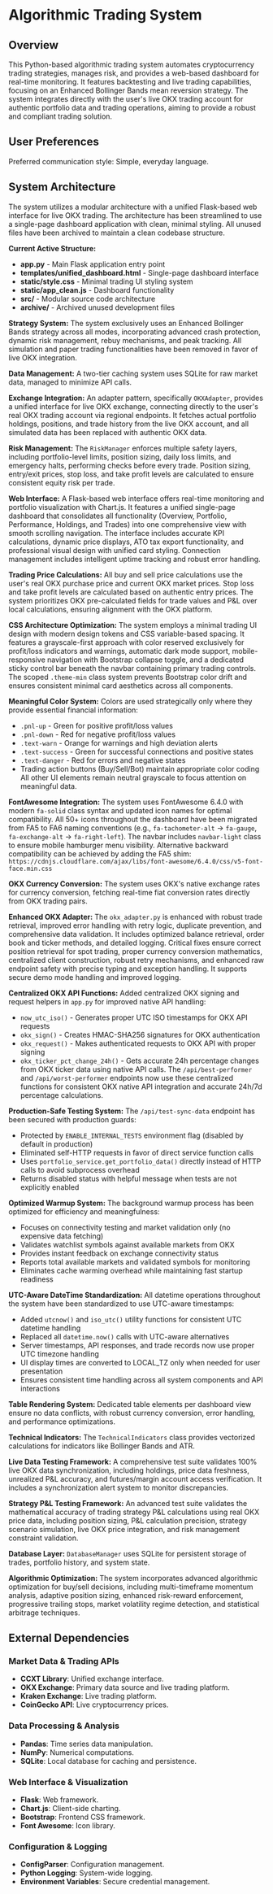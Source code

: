# Algorithmic Trading System

## Overview
This Python-based algorithmic trading system automates cryptocurrency trading strategies, manages risk, and provides a web-based dashboard for real-time monitoring. It features backtesting and live trading capabilities, focusing on an Enhanced Bollinger Bands mean reversion strategy. The system integrates directly with the user's live OKX trading account for authentic portfolio data and trading operations, aiming to provide a robust and compliant trading solution.

## User Preferences
Preferred communication style: Simple, everyday language.

## System Architecture
The system utilizes a modular architecture with a unified Flask-based web interface for live OKX trading. The architecture has been streamlined to use a single-page dashboard application with clean, minimal styling. All unused files have been archived to maintain a clean codebase structure.

**Current Active Structure:**
- **app.py** - Main Flask application entry point
- **templates/unified_dashboard.html** - Single-page dashboard interface  
- **static/style.css** - Minimal trading UI styling system
- **static/app_clean.js** - Dashboard functionality
- **src/** - Modular source code architecture
- **archive/** - Archived unused development files

**Strategy System:**
The system exclusively uses an Enhanced Bollinger Bands strategy across all modes, incorporating advanced crash protection, dynamic risk management, rebuy mechanisms, and peak tracking. All simulation and paper trading functionalities have been removed in favor of live OKX integration.

**Data Management:**
A two-tier caching system uses SQLite for raw market data, managed to minimize API calls.

**Exchange Integration:**
An adapter pattern, specifically `OKXAdapter`, provides a unified interface for live OKX exchange, connecting directly to the user's real OKX trading account via regional endpoints. It fetches actual portfolio holdings, positions, and trade history from the live OKX account, and all simulated data has been replaced with authentic OKX data.

**Risk Management:**
The `RiskManager` enforces multiple safety layers, including portfolio-level limits, position sizing, daily loss limits, and emergency halts, performing checks before every trade. Position sizing, entry/exit prices, stop loss, and take profit levels are calculated to ensure consistent equity risk per trade.

**Web Interface:**
A Flask-based web interface offers real-time monitoring and portfolio visualization with Chart.js. It features a unified single-page dashboard that consolidates all functionality (Overview, Portfolio, Performance, Holdings, and Trades) into one comprehensive view with smooth scrolling navigation. The interface includes accurate KPI calculations, dynamic price displays, ATO tax export functionality, and professional visual design with unified card styling. Connection management includes intelligent uptime tracking and robust error handling.

**Trading Price Calculations:**
All buy and sell price calculations use the user's real OKX purchase price and current OKX market prices. Stop loss and take profit levels are calculated based on authentic entry prices. The system prioritizes OKX pre-calculated fields for trade values and P&L over local calculations, ensuring alignment with the OKX platform.

**CSS Architecture Optimization:**
The system employs a minimal trading UI design with modern design tokens and CSS variable-based spacing. It features a grayscale-first approach with color reserved exclusively for profit/loss indicators and warnings, automatic dark mode support, mobile-responsive navigation with Bootstrap collapse toggle, and a dedicated sticky control bar beneath the navbar containing primary trading controls. The scoped `.theme-min` class system prevents Bootstrap color drift and ensures consistent minimal card aesthetics across all components.

**Meaningful Color System:**
Colors are used strategically only where they provide essential financial information:
- `.pnl-up` - Green for positive profit/loss values
- `.pnl-down` - Red for negative profit/loss values  
- `.text-warn` - Orange for warnings and high deviation alerts
- `.text-success` - Green for successful connections and positive states
- `.text-danger` - Red for errors and negative states
- Trading action buttons (Buy/Sell/Bot) maintain appropriate color coding
All other UI elements remain neutral grayscale to focus attention on meaningful data.

**FontAwesome Integration:**
The system uses FontAwesome 6.4.0 with modern `fa-solid` class syntax and updated icon names for optimal compatibility. All 50+ icons throughout the dashboard have been migrated from FA5 to FA6 naming conventions (e.g., `fa-tachometer-alt` → `fa-gauge`, `fa-exchange-alt` → `fa-right-left`). The navbar includes `navbar-light` class to ensure mobile hamburger menu visibility. Alternative backward compatibility can be achieved by adding the FA5 shim: `https://cdnjs.cloudflare.com/ajax/libs/font-awesome/6.4.0/css/v5-font-face.min.css`

**OKX Currency Conversion:**
The system uses OKX's native exchange rates for currency conversion, fetching real-time fiat conversion rates directly from OKX trading pairs.

**Enhanced OKX Adapter:**
The `okx_adapter.py` is enhanced with robust trade retrieval, improved error handling with retry logic, duplicate prevention, and comprehensive data validation. It includes optimized balance retrieval, order book and ticker methods, and detailed logging. Critical fixes ensure correct position retrieval for spot trading, proper currency conversion mathematics, centralized client construction, robust retry mechanisms, and enhanced raw endpoint safety with precise typing and exception handling. It supports secure demo mode handling and improved logging.

**Centralized OKX API Functions:**
Added centralized OKX signing and request helpers in `app.py` for improved native API handling:
- `now_utc_iso()` - Generates proper UTC ISO timestamps for OKX API requests
- `okx_sign()` - Creates HMAC-SHA256 signatures for OKX authentication
- `okx_request()` - Makes authenticated requests to OKX API with proper signing
- `okx_ticker_pct_change_24h()` - Gets accurate 24h percentage changes from OKX ticker data using native API calls. The `/api/best-performer` and `/api/worst-performer` endpoints now use these centralized functions for consistent OKX native API integration and accurate 24h/7d percentage calculations.

**Production-Safe Testing System:**
The `/api/test-sync-data` endpoint has been secured with production guards:
- Protected by `ENABLE_INTERNAL_TESTS` environment flag (disabled by default in production)
- Eliminated self-HTTP requests in favor of direct service function calls
- Uses `portfolio_service.get_portfolio_data()` directly instead of HTTP calls to avoid subprocess overhead
- Returns disabled status with helpful message when tests are not explicitly enabled

**Optimized Warmup System:**
The background warmup process has been optimized for efficiency and meaningfulness:
- Focuses on connectivity testing and market validation only (no expensive data fetching)
- Validates watchlist symbols against available markets from OKX
- Provides instant feedback on exchange connectivity status
- Reports total available markets and validated symbols for monitoring
- Eliminates cache warming overhead while maintaining fast startup readiness

**UTC-Aware DateTime Standardization:**
All datetime operations throughout the system have been standardized to use UTC-aware timestamps:
- Added `utcnow()` and `iso_utc()` utility functions for consistent UTC datetime handling
- Replaced all `datetime.now()` calls with UTC-aware alternatives
- Server timestamps, API responses, and trade records now use proper UTC timezone handling
- UI display times are converted to LOCAL_TZ only when needed for user presentation
- Ensures consistent time handling across all system components and API interactions

**Table Rendering System:**
Dedicated table elements per dashboard view ensure no data conflicts, with robust currency conversion, error handling, and performance optimizations.

**Technical Indicators:**
The `TechnicalIndicators` class provides vectorized calculations for indicators like Bollinger Bands and ATR.

**Live Data Testing Framework:**
A comprehensive test suite validates 100% live OKX data synchronization, including holdings, price data freshness, unrealized P&L accuracy, and futures/margin account access verification. It includes a synchronization alert system to monitor discrepancies.

**Strategy P&L Testing Framework:**
An advanced test suite validates the mathematical accuracy of trading strategy P&L calculations using real OKX price data, including position sizing, P&L calculation precision, strategy scenario simulation, live OKX price integration, and risk management constraint validation.

**Database Layer:**
`DatabaseManager` uses SQLite for persistent storage of trades, portfolio history, and system state.

**Algorithmic Optimization:**
The system incorporates advanced algorithmic optimization for buy/sell decisions, including multi-timeframe momentum analysis, adaptive position sizing, enhanced risk-reward enforcement, progressive trailing stops, market volatility regime detection, and statistical arbitrage techniques.

## External Dependencies

### Market Data & Trading APIs
- **CCXT Library**: Unified exchange interface.
- **OKX Exchange**: Primary data source and live trading platform.
- **Kraken Exchange**: Live trading platform.
- **CoinGecko API**: Live cryptocurrency prices.

### Data Processing & Analysis
- **Pandas**: Time series data manipulation.
- **NumPy**: Numerical computations.
- **SQLite**: Local database for caching and persistence.

### Web Interface & Visualization
- **Flask**: Web framework.
- **Chart.js**: Client-side charting.
- **Bootstrap**: Frontend CSS framework.
- **Font Awesome**: Icon library.

### Configuration & Logging
- **ConfigParser**: Configuration management.
- **Python Logging**: System-wide logging.
- **Environment Variables**: Secure credential management.